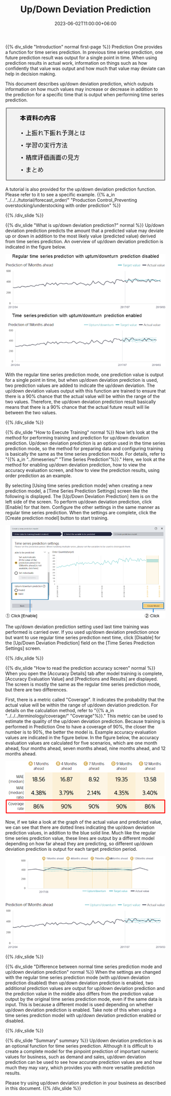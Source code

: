 ﻿---
title: "Up/Down Deviation Prediction"
date: 2023-06-02T11:00:00+06:00
lastmod: 2023-06-02T11:00:00+06:00
weight: 21
draft: false
# metaタグのパラメータ
meta:
  description: ""
# クラウド・デスクトップ限定ページの場合は片方のみtrueにする
visible:
  is_cloud_only: true
  is_desktop_only: false
# 検索でヒットする文字列の指定
keywords: ["Up/Down Deviation Prediction", "Prediction Interval"]
---

{{% div_slide "Introduction" normal first-page %}}
Prediction One provides a function for time series prediction. In previous time series prediction, one future prediction result was output for a single point in time. When using prediction results in actual work, information on things such as how confidently that value was output and how much that value may deviate can help in decision making.

This document describes up/down deviation prediction, which outputs information on how much values may increase or decrease in addition to the prediction for a specific time that is output when performing time series prediction.

![](img_en/t_slide2.png)

A tutorial is also provided for the up/down deviation prediction function. Please refer to it to see a specific example.
{{% a_in "../../../tutorial/forecast_order/" "Production Control_Preventing overstocking/understocking with order prediction" %}}

{{% /div_slide %}}

{{% div_slide "What is up/down deviation prediction?" normal %}}
Up/down deviation prediction predicts the amount that a predicted value may deviate up or down in addition to the most likely value (predicted value) derived from time series prediction. An overview of up/down deviation prediction is indicated in the figure below.

![](img_en/t_slide3.png)

With the regular time series prediction mode, one prediction value is output for a single point in time, but when up/down deviation prediction is used, two prediction values are added to indicate the up/down deviation. The up/down deviation values output with this function are trained to ensure that there is a 90% chance that the actual value will be within the range of the two values. Therefore, the up/down deviation prediction result basically means that there is a 90% chance that the actual future result will lie between the two values.

{{% /div_slide %}}

{{% div_slide "How to Execute Training" normal %}}
Now let’s look at the method for performing training and prediction for up/down deviation prediction. Up/down deviation prediction is an option used in the time series prediction mode, so the method for preparing data and configuring training is basically the same as the time series prediction mode. For details, refer to "{{% a_in "../timeseries/" "Time Series Prediction"%}}." Here, we look at the method for enabling up/down deviation prediction, how to view the accuracy evaluation screen, and how to view the prediction results, using order prediction as an example.

By selecting [Using time series prediction mode] when creating a new prediction model, a [Time Series Prediction Settings] screen like the following is displayed. The [Up/Down Deviation Prediction] item is on the left side of the screen. To perform up/down deviation prediction, click [Enable] for that item. Configure the other settings in the same manner as regular time series prediction. When the settings are complete, click the [Create prediction model] button to start training.

![](img_en/t_slide4.png)

The up/down deviation prediction setting used last time training was performed is carried over. If you used up/down deviation prediction once but want to use regular time series prediction next time, click [Disable] for the [Up/Down Deviation Prediction] field on the [Time Series Prediction Settings] screen.

{{% /div_slide %}}

{{% div_slide "How to read the prediction accuracy screen" normal %}}
When you open the [Accuracy Details] tab after model training is complete, [Accuracy Evaluation Value] and [Predictions and Results] are displayed. The screen is mostly the same as the regular time series prediction mode, but there are two differences.

First, there is a metric called "Coverage". It indicates the probability that the actual value will be within the range of up/down deviation prediction. For details on the calculation method, refer to "{{% a_in "../../../terminology/coverage/" "Coverage"%}}." This metric can be used to estimate the quality of the up/down deviation prediction. Because training is performed in Prediction One to have a coverage of 90%, the closer the number is to 90%, the better the model is. Example accuracy evaluation values are indicated in the figure below. In the figure below, the accuracy evaluation values are calculated for five scenarios, which are one month ahead, four months ahead, seven months ahead, nine months ahead, and 12 months ahead.

![](img_en/t_slide5.png)

Now, if we take a look at the graph of the actual value and predicted value, we can see that there are dotted lines indicating the up/down deviation prediction values, in addition to the blue solid line. Much like the regular time series prediction value, these lines are output by a different model depending on how far ahead they are predicting, so different up/down deviation prediction is output for each target prediction period.

![](img_en/t_slide6.png)

{{% /div_slide %}}

{{% div_slide "Difference between normal time series prediction mode and up/down deviation prediction" normal %}}
When the settings are changed with the regular time series prediction mode (with up/down deviation prediction disabled) then up/down deviation prediction is enabled, two additional prediction values are output for up/down deviation prediction and the prediction value in the middle also differs from the prediction value output by the original time series prediction mode, even if the same data is input. This is because a different model is used depending on whether up/down deviation prediction is enabled. Take note of this when using a time series prediction model with up/down deviation prediction enabled or disabled.

{{% /div_slide %}}

{{% div_slide "Summary" summary %}}
Up/down deviation prediction is as an optional function for time series prediction. Although it is difficult to create a complete model for the pinpoint prediction of important numeric values for business, such as demand and sales, up/down deviation prediction can be used to see how accurate prediction values are and how much they may vary, which provides you with more versatile prediction results.

Please try using up/down deviation prediction in your business as described in this document.
{{% /div_slide %}}